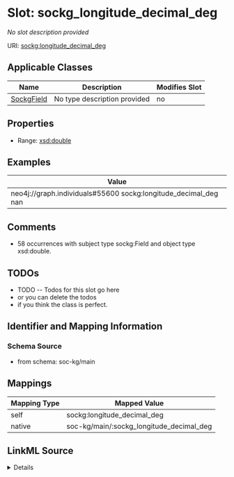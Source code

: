 

# Slot: sockg_longitude_decimal_deg


_No slot description provided_





URI: [sockg:longitude_decimal_deg](http://www.semanticweb.org/sockg/ontologies/2024/0/soil-carbon-ontology/longitude_decimal_deg)



<!-- no inheritance hierarchy -->





## Applicable Classes

| Name | Description | Modifies Slot |
| --- | --- | --- |
| [SockgField](../classes/SockgField.md) | No type description provided |  no  |







## Properties

* Range: [xsd:double](http://www.w3.org/2001/XMLSchema#double)






## Examples

| Value |
| --- |
| neo4j://graph.individuals#55600 sockg:longitude_decimal_deg nan |

## Comments

* 58 occurrences with subject type sockg:Field and object type xsd:double.

## TODOs

* TODO -- Todos for this slot go here
* or you can delete the todos
* if you think the class is perfect.

## Identifier and Mapping Information







### Schema Source


* from schema: soc-kg/main




## Mappings

| Mapping Type | Mapped Value |
| ---  | ---  |
| self | sockg:longitude_decimal_deg |
| native | soc-kg/main/:sockg_longitude_decimal_deg |




## LinkML Source

<details>
```yaml
name: sockg_longitude_decimal_deg
description: No slot description provided
todos:
- TODO -- Todos for this slot go here
- or you can delete the todos
- if you think the class is perfect.
comments:
- 58 occurrences with subject type sockg:Field and object type xsd:double.
examples:
- value: neo4j://graph.individuals#55600 sockg:longitude_decimal_deg nan
from_schema: soc-kg/main
rank: 1000
slot_uri: sockg:longitude_decimal_deg
alias: sockg_longitude_decimal_deg
domain_of:
- sockg_Field
range: double

```
</details>